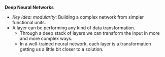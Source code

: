 **Deep Neural Networks**
* *Key idea: modularity*: Building a complex network from simpler functional units.
* A layer can be performing any kind of data transformation.
    * Through a deep stack of layers we can transform the input in more and more complex ways.
    * In a well-trained neural network, each layer is a transformation getting us a little bit closer to a solution.